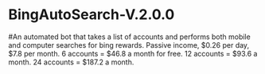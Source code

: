 # BingAutoSearch-V.2.0.0
#An automated bot that takes a list of accounts and performs both mobile and computer searches for bing rewards. Passive income, $0.26 per day, $7.8 per month. 6 accounts = $46.8 a month for free. 12 accounts = $93.6 a month. 24 accounts = $187.2 a month.


